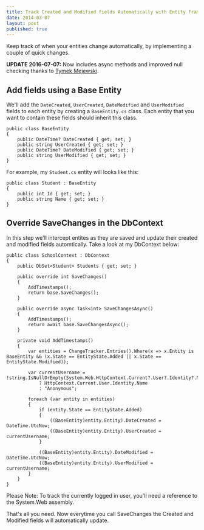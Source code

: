 ```yaml
---
title: Track Created and Modified fields Automatically with Entity Framework Code First
date: 2014-03-07
layout: post
published: true
---
```


Keep track of when your entities change automatically, by implementing a couple of quick changes.

**UPDATE 2016-07-07:** Now includes async methods and improved null checking thanks to [Tymek Mejewski](https://www.linkedin.com/in/tymekm).

## Add fields using a Base Entity
We'll add the `DateCreated`, `UserCreated`, `DateModified` and `UserModified` fields to each entity by creating a `BaseEntity.cs` class. Each entity that you want to contain these fields should inherit this class.

    public class BaseEntity
    {
        public DateTime? DateCreated { get; set; }
        public string UserCreated { get; set; }
        public DateTime? DateModified { get; set; }
        public string UserModified { get; set; }
    }

For example, my `Student.cs` entity will looks like this:

    public class Student : BaseEntity
    {
        public int Id { get; set; }
        public string Name { get; set; }
    }

## Override SaveChanges in the DbContext
In this step we'll intercept entites as they are saved and update their created and modified fields automtically. Take a look at my DbContext below:

    public class SchoolContext : DbContext
    {
        public DbSet<Student> Students { get; set; }

        public override int SaveChanges()
        {
            AddTimestamps();
            return base.SaveChanges();
        }
 
        public override async Task<int> SaveChangesAsync()
        {
            AddTimestamps();
            return await base.SaveChangesAsync();
        }

        private void AddTimestamps()
        {
            var entities = ChangeTracker.Entries().Where(x => x.Entity is BaseEntity && (x.State == EntityState.Added || x.State == EntityState.Modified));

            var currentUsername = !string.IsNullOrEmpty(System.Web.HttpContext.Current?.User?.Identity?.Name)
                ? HttpContext.Current.User.Identity.Name
                : "Anonymous";

            foreach (var entity in entities)
            {
                if (entity.State == EntityState.Added)
                {
                    ((BaseEntity)entity.Entity).DateCreated = DateTime.UtcNow;
                    ((BaseEntity)entity.Entity).UserCreated = currentUsername;
                }

                ((BaseEntity)entity.Entity).DateModified = DateTime.UtcNow;
                ((BaseEntity)entity.Entity).UserModified = currentUsername;
            }
        }
    }

Please Note: To track the currently logged in user, you'll need a reference to the System.Web assembly.

That's all you need. Now everytime you call SaveChanges the Created and Modified fields will automatically update.
